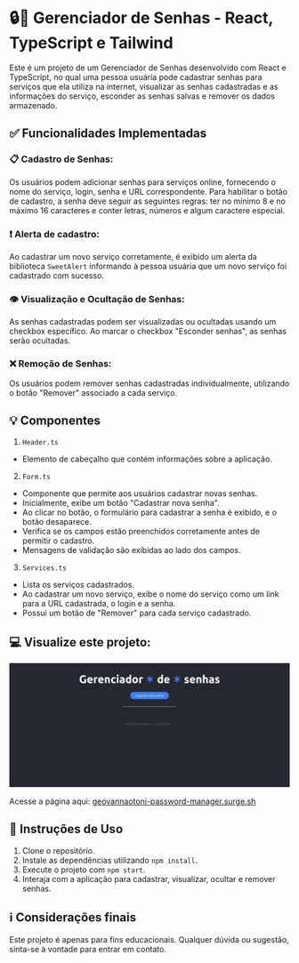# 🔒📂 Gerenciador de Senhas - React, TypeScript e Tailwind
Este é um projeto de um Gerenciador de Senhas desenvolvido com React e TypeScript, no qual uma pessoa usuária pode cadastrar senhas para serviços que ela utiliza na internet, visualizar as senhas cadastradas e as informações do serviço, esconder as senhas salvas e remover os dados armazenado.

## ✅ Funcionalidades Implementadas
### 📋 Cadastro de Senhas:
Os usuários podem adicionar senhas para serviços online, fornecendo o nome do serviço, login, senha e URL correspondente. Para habilitar o botão de cadastro, a senha deve seguir as seguintes regras: ter no mínimo 8 e no máximo 16 caracteres e conter letras, números e algum caractere especial. 

### ❗ Alerta de cadastro:
Ao cadastrar um novo serviço corretamente, é exibido um alerta da biblioteca `SweetAlert` informando à pessoa usuária que um novo serviço foi cadastrado com sucesso.

### 👁️ Visualização e Ocultação de Senhas:
As senhas cadastradas podem ser visualizadas ou ocultadas usando um checkbox específico. Ao marcar o checkbox "Esconder senhas", as senhas serão ocultadas.

### ❌ Remoção de Senhas:
Os usuários podem remover senhas cadastradas individualmente, utilizando o botão "Remover" associado a cada serviço.

## 💡 Componentes
1. `Header.ts`
- Elemento de cabeçalho que contém informações sobre a aplicação.

2. `Form.ts`
- Componente que permite aos usuários cadastrar novas senhas.
- Inicialmente, exibe um botão "Cadastrar nova senha".
- Ao clicar no botão, o formulário para cadastrar a senha é exibido, e o botão desaparece.
- Verifica se os campos estão preenchidos corretamente antes de permitir o cadastro.
- Mensagens de validação são exibidas ao lado dos campos.

3. `Services.ts`
- Lista os serviços cadastrados.
- Ao cadastrar um novo serviço, exibe o nome do serviço como um link para a URL cadastrada, o login e a senha.
- Possui um botão de "Remover" para cada serviço cadastrado.

## 💻 Visualize este projeto:
<img src="password-manager.gif" />

Acesse a página aqui: [geovannaotoni-password-manager.surge.sh](https://geovannaotoni-password-manager.surge.sh/)

## 🔧 Instruções de Uso
1. Clone o repositório.
2. Instale as dependências utilizando `npm install`.
3. Execute o projeto com `npm start`.
4. Interaja com a aplicação para cadastrar, visualizar, ocultar e remover senhas.

## ℹ️ Considerações finais
Este projeto é apenas para fins educacionais. Qualquer dúvida ou sugestão, sinta-se à vontade para entrar em contato.
